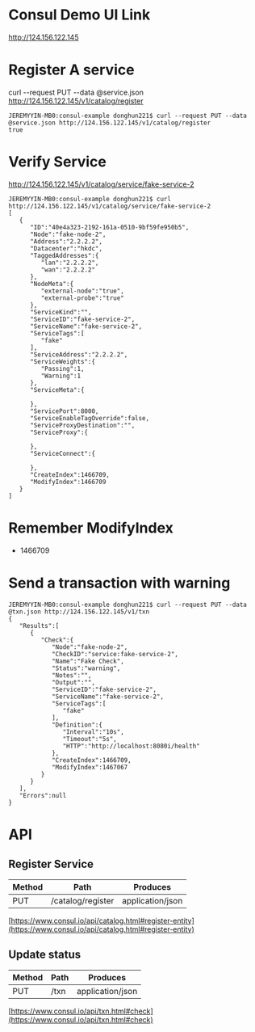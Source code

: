 # Consul Demo UI Link
http://124.156.122.145

# Register A service
curl --request PUT --data @service.json http://124.156.122.145/v1/catalog/register


    JEREMYYIN-MB0:consul-example donghun221$ curl --request PUT --data @service.json http://124.156.122.145/v1/catalog/register
    true

# Verify Service
http://124.156.122.145/v1/catalog/service/fake-service-2

    JEREMYYIN-MB0:consul-example donghun221$ curl http://124.156.122.145/v1/catalog/service/fake-service-2
    [  
       {  
          "ID":"40e4a323-2192-161a-0510-9bf59fe950b5",
          "Node":"fake-node-2",
          "Address":"2.2.2.2",
          "Datacenter":"hkdc",
          "TaggedAddresses":{  
             "lan":"2.2.2.2",
             "wan":"2.2.2.2"
          },
          "NodeMeta":{  
             "external-node":"true",
             "external-probe":"true"
          },
          "ServiceKind":"",
          "ServiceID":"fake-service-2",
          "ServiceName":"fake-service-2",
          "ServiceTags":[  
             "fake"
          ],
          "ServiceAddress":"2.2.2.2",
          "ServiceWeights":{  
             "Passing":1,
             "Warning":1
          },
          "ServiceMeta":{  
    
          },
          "ServicePort":8000,
          "ServiceEnableTagOverride":false,
          "ServiceProxyDestination":"",
          "ServiceProxy":{  
    
          },
          "ServiceConnect":{  
    
          },
          "CreateIndex":1466709,
          "ModifyIndex":1466709
       }
    ]

# Remember ModifyIndex
- 1466709

# Send a transaction with warning
    JEREMYYIN-MB0:consul-example donghun221$ curl --request PUT --data @txn.json http://124.156.122.145/v1/txn
    {  
       "Results":[  
          {  
             "Check":{  
                "Node":"fake-node-2",
                "CheckID":"service:fake-service-2",
                "Name":"Fake Check",
                "Status":"warning",
                "Notes":"",
                "Output":"",
                "ServiceID":"fake-service-2",
                "ServiceName":"fake-service-2",
                "ServiceTags":[  
                   "fake"
                ],
                "Definition":{  
                   "Interval":"10s",
                   "Timeout":"5s",
                   "HTTP":"http://localhost:8080i/health"
                },
                "CreateIndex":1466709,
                "ModifyIndex":1467067
             }
          }
       ],
       "Errors":null
    }

# API
## Register Service
| Method | Path | Produces |
|--|--|--|
| PUT | /catalog/register | application/json |

[https://www.consul.io/api/catalog.html#register-entity](https://www.consul.io/api/catalog.html#register-entity)

## Update status
| Method | Path | Produces |
|--|--|--|
| PUT | /txn | application/json |

[https://www.consul.io/api/txn.html#check](https://www.consul.io/api/txn.html#check)
